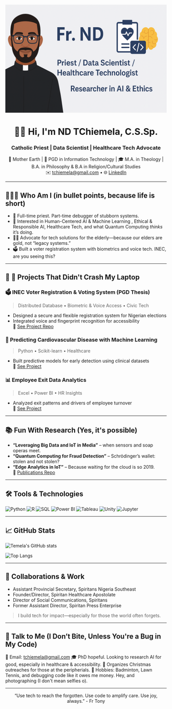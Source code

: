 <p align="center">
  <img src="https://raw.githubusercontent.com/Temela/Temela/main/banner.png" alt="Fr Tony Banner" />
</p>

<h1 align="center">👋🏽 Hi, I'm ND TChiemela, C.S.Sp.</h1>
<h3 align="center">Catholic Priest | Data Scientist | Healthcare Tech Advocate</h3>

<p align="center">
  📍 Mother Earth | 🔬 PGD in Information Technology | 🎓 M.A. in Theology | B.A. in Philosophy & B.A in Religion/Cultural Studies  
  <br>
  ✉️ <a href="mailto:tchiemela@gmail.com">tchiemela@gmail.com</a> • 🌐 <a href="https://www.linkedin.com/in/tchiemela">LinkedIn</a>
</p>

---
## 🧑🏽‍💻 Who Am I (in bullet points, because life is short)

- 📿 Full-time priest. Part-time debugger of stubborn systems.  
- 🧠 Interested in Human-Centered AI & Machine Learning , Ethical & Responsible AI, Healthcare Tech, and what Quantum Computing *thinks* it’s doing.
- 👴🏾 Advocate for tech solutions for the elderly—because our elders are gold, not “legacy systems.”
- 🗳 Built a voter registration system with biometrics and voice tech. INEC, are you seeing this?

---

## 🔬 🧪 Projects That Didn't Crash My Laptop

### 🗳️ INEC Voter Registration & Voting System (PGD Thesis)
> Distributed Database • Biometric & Voice Access • Civic Tech
- Designed a secure and flexible registration system for Nigerian elections
- Integrated voice and fingerprint recognition for accessibility  
🔗 [See Project Repo](https://github.com/Temela/INEC-Voter-System)

### 🧠 Predicting Cardiovascular Disease with Machine Learning
> Python • Scikit-learn • Healthcare  
- Built predictive models for early detection using clinical datasets  
🔗 [See Project](https://github.com/Temela/CardioRisk-ML)

### 📊 Employee Exit Data Analytics
> Excel • Power BI • HR Insights  
- Analyzed exit patterns and drivers of employee turnover  
🔗 [See Project](https://github.com/Temela/Employee-Exit-Analysis)

---

## 📚 Fun With Research (Yes, it's possible)

- **“Leveraging Big Data and IoT in Media”** – when sensors and soap operas meet.  
- **“Quantum Computing for Fraud Detection”** – Schrödinger’s wallet: stolen and not stolen?  
- **“Edge Analytics in IoT”** – Because waiting for the cloud is so 2019.  
🔗 [Publications Repo](https://github.com/Temela/publications)

---

## 🛠️ Tools & Technologies

![Python](https://img.shields.io/badge/Python-3670A0?style=for-the-badge&logo=python&logoColor=fff)
![R](https://img.shields.io/badge/R-276DC3?style=for-the-badge&logo=r&logoColor=white)
![SQL](https://img.shields.io/badge/SQL-003B57?style=for-the-badge)
![Power BI](https://img.shields.io/badge/Power%20BI-F2C811?style=for-the-badge&logo=powerbi&logoColor=black)
![Tableau](https://img.shields.io/badge/Tableau-E97627?style=for-the-badge&logo=tableau&logoColor=white)
![Unity](https://img.shields.io/badge/Unity-100000?style=for-the-badge&logo=unity&logoColor=white)
![Jupyter](https://img.shields.io/badge/Jupyter-F37626?style=for-the-badge&logo=jupyter&logoColor=white)

---

## 📈 GitHub Stats

![Temela's GitHub stats](https://github-readme-stats.vercel.app/api?username=Temela&show_icons=true&theme=default)

![Top Langs](https://github-readme-stats.vercel.app/api/top-langs/?username=Temela&layout=compact)
</p>

---

## 🤝 Collaborations & Work

- Assistant Provincial Secretary, Spiritans Nigeria Southeast  
- Founder/Director, Spiritan Healthcare Apostolate  
- Director of Social Communications, Spiritans  
- Former Assistant Director, Spiritan Press Enterprise  

> I build tech for impact—especially for those the world often forgets.

---

## 💬 Talk to Me (I Don’t Bite, Unless You're a Bug in My Code)
📧 Email: tchiemela@gmail.com
🎓 PhD hopeful. Looking to research AI for good, especially in healthcare & accessibility.
🧳 Organizes Christmas outreaches for those at the peripherials.
🎾 Hobbies: Badminton, Lawn Tennis, and debugging code like it owes me money. Hey, and photographing (I don't mean selfies o).

---

<p align="center">
  “Use tech to reach the forgotten. Use code to amplify care. Use joy, always.” 
  - Fr Tony
</p>
